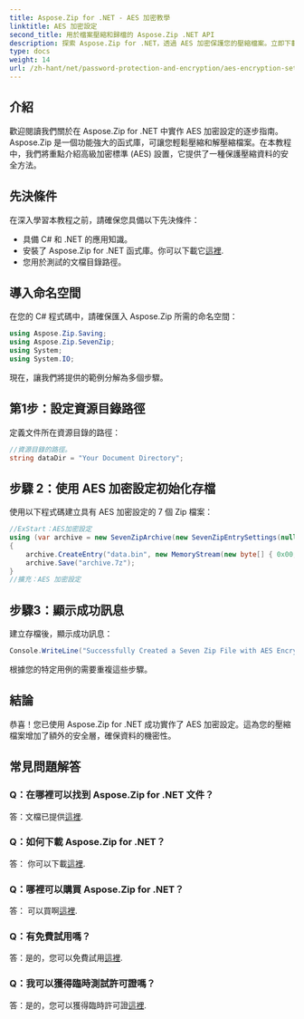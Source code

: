```yaml
---
title: Aspose.Zip for .NET - AES 加密教學
linktitle: AES 加密設定
second_title: 用於檔案壓縮和歸檔的 Aspose.Zip .NET API
description: 探索 Aspose.Zip for .NET，透過 AES 加密保護您的壓縮檔案。立即下載以實現高效的資料保護。
type: docs
weight: 14
url: /zh-hant/net/password-protection-and-encryption/aes-encryption-settings/
---
```


## 介紹

歡迎閱讀我們關於在 Aspose.Zip for .NET 中實作 AES 加密設定的逐步指南。 Aspose.Zip 是一個功能強大的函式庫，可讓您輕鬆壓縮和解壓縮檔案。在本教程中，我們將重點介紹高級加密標準 (AES) 設置，它提供了一種保護壓縮資料的安全方法。

## 先決條件

在深入學習本教程之前，請確保您具備以下先決條件：

- 具備 C# 和 .NET 的應用知識。
- 安裝了 Aspose.Zip for .NET 函式庫。你可以下載它[這裡](https://releases.aspose.com/zip/net/).
- 您用於測試的文檔目錄路徑。

## 導入命名空間

在您的 C# 程式碼中，請確保匯入 Aspose.Zip 所需的命名空間：

```csharp
using Aspose.Zip.Saving;
using Aspose.Zip.SevenZip;
using System;
using System.IO;
```

現在，讓我們將提供的範例分解為多個步驟。

## 第1步：設定資源目錄路徑

定義文件所在資源目錄的路徑：

```csharp
//資源目錄的路徑。
string dataDir = "Your Document Directory";
```

## 步驟 2：使用 AES 加密設定初始化存檔

使用以下程式碼建立具有 AES 加密設定的 7 個 Zip 檔案：

```csharp
//ExStart：AES加密設定
using (var archive = new SevenZipArchive(new SevenZipEntrySettings(null, new SevenZipAESEncryptionSettings("p@s$"))))
{
    archive.CreateEntry("data.bin", new MemoryStream(new byte[] { 0x00, 0xFF }));
    archive.Save("archive.7z");
}
//擴充：AES 加密設定
```

## 步驟3：顯示成功訊息

建立存檔後，顯示成功訊息：

```csharp
Console.WriteLine("Successfully Created a Seven Zip File with AES Encryption Settings");
```

根據您的特定用例的需要重複這些步驟。

## 結論

恭喜！您已使用 Aspose.Zip for .NET 成功實作了 AES 加密設定。這為您的壓縮檔案增加了額外的安全層，確保資料的機密性。

## 常見問題解答

### Q：在哪裡可以找到 Aspose.Zip for .NET 文件？
答：文檔已提供[這裡](https://reference.aspose.com/zip/net/).

### Q：如何下載 Aspose.Zip for .NET？
答： 你可以下載[這裡](https://releases.aspose.com/zip/net/).

### Q：哪裡可以購買 Aspose.Zip for .NET？
答： 可以買啊[這裡](https://purchase.aspose.com/buy).

### Q：有免費試用嗎？
答：是的，您可以免費試用[這裡](https://releases.aspose.com/).

### Q：我可以獲得臨時測試許可證嗎？
答：是的，您可以獲得臨時許可證[這裡](https://purchase.aspose.com/temporary-license/).

